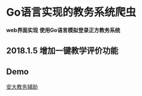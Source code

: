 # Go语言实现的教务系统爬虫
 
 **web界面实现**
 **使用Go语言模拟登录正方教务系统**
 

## 2018.1.5 增加一键教学评价功能

 ## Demo
 
 [安大教务辅助](http://119.28.187.154/login)
